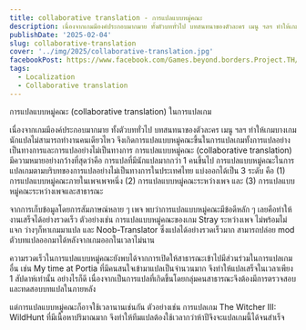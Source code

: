 ```yaml
---
title: collaborative translation - การแปลแบบหมู่คณะ
description: เนื่องจากเกมมีองค์ประกอบมากมาย ทั้งตัวบททั่วไป บทสนทนาของตัวละคร เมนู ฯลฯ ทำให้เกมบางเกม นักแปลไม่สามารถทำงานคนเดียวไหว จึงเกิดการแปลแบบหมู่คณะขึ้นในการแปลเกมทั้งการแปลอย่างเป็นทางการและการแปลอย่างไม่เป็นทางการ
publishDate: '2025-02-04'
slug: collaborative-translation
cover: '../img/2025/collaborative-translation.jpg'
facebookPost: https://www.facebook.com/Games.beyond.borders.Project.TH/posts/pfbid0PrgLWjzT82qPhvQBF8UGbBn82yKxbCrKy2wQH2tLJigciqy42LzodEHfiaTr5txgl
tags:
  - Localization
  - Collaborative translation
---
```


การแปลแบบหมู่คณะ (collaborative translation) ในการแปลเกม

เนื่องจากเกมมีองค์ประกอบมากมาย ทั้งตัวบททั่วไป บทสนทนาของตัวละคร เมนู ฯลฯ ทำให้เกมบางเกม นักแปลไม่สามารถทำงานคนเดียวไหว จึงเกิดการแปลแบบหมู่คณะขึ้นในการแปลเกมทั้งการแปลอย่างเป็นทางการและการแปลอย่างไม่เป็นทางการ
การแปลแบบหมู่คณะ (collaborative translation) มีความหมายอย่างกว้างที่สุดว่าคือ การแปลที่มีนักแปลมากกว่า 1 คนขึ้นไป
การแปลแบบหมู่คณะในการแปลเกมตามบริบทของการแปลอย่างไม่เป็นทางการในประเทศไทย แบ่งออกได้เป็น 3 ระดับ คือ (1) การแปลแบบหมู่คณะภายในเพจเพจหนึ่ง (2) การแปลแบบหมู่คณะระหว่างเพจ และ (3) การแปลแบบหมู่คณะระหว่างเพจและสาธารณะ

จากการเก็บข้อมูลโดยการสัมภาษณ์หลาย ๆ เพจ พบว่าการแปลแบบหมู่คณะมีข้อดีหลัก ๆ เลยคือทำให้งานเสร็จได้อย่างรวดเร็ว ตัวอย่างเช่น การแปลแบบหมู่คณะของเกม Stray ระหว่างเพจ ไม่พร้อมไม่แจก ว่างๆก็หาเกมมาแปล และ Noob-Translator ซึ่งแปลได้อย่างรวดเร็วมาก สามารถปล่อย mod ตัวบทแปลออกมาได้หลังจากเกมออกในเวลาไม่นาน

ความรวดเร็วในการแปลแบบหมู่คณะยังพบได้จากการเปิดให้สาธารณะเข้าไปมีส่วนร่วมในการแปลเกมอื่น เช่น My time at Portia ที่มีคนสนใจเข้ามาแปลเป็นจำนวนมาก จึงทำให้แปลเสร็จในเวลาเพียง 1 สัปดาห์เท่านั้น อย่างไรก็ดี เนื่องจากเป็นการแปลที่เกิดขึ้นโดยกลุ่มคนสาธารณะจึงต้องมีการตรวจสอบและทดสอบบทแปลในภายหลัง

แต่การแปลแบบหมู่คณะก็อาจใช้เวลานานเช่นกัน ตัวอย่างเช่น การแปลเกม The Witcher III: WildHunt ที่มีเนื้อหาปริมาณมาก จึงทำให้ทีมแปลต้องใช้เวลากว่าห้าปีจึงจะแปลเกมนี้ได้จนสำเร็จ
